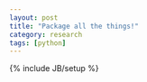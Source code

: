 ```yaml
---
layout: post
title: "Package all the things!"
category: research
tags: [python]
---
```

{% include JB/setup %}
